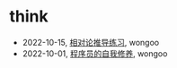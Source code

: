 # think

- 2022-10-15, [相对论推导练习](relativity-deduction.html), wongoo
- 2022-10-01, [程序员的自我修养](self-cultivation-for-programmer.html), wongoo
